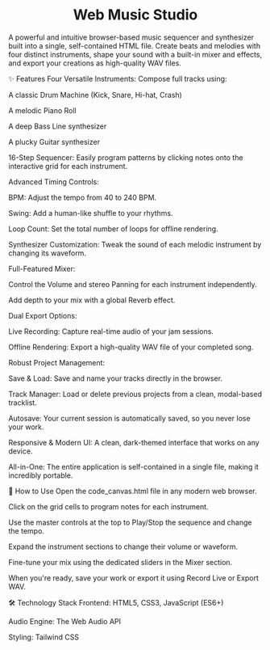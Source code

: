 <div align="center">
<link rel="icon" href="data:image/svg+xml,%3Csvg xmlns='http://www.w3.org/2000/svg' viewBox='0 0 100 100'%3E%3Cdefs%3E%3ClinearGradient id='grad' x1='0%25' y1='0%25' x2='100%25' y2='100%25'%3E%3Cstop offset='0%25' style='stop-color:%23818cf8;stop-opacity:1' /%3E%3Cstop offset='100%25' style='stop-color:%23f59e0b;stop-opacity:1' /%3E%3C/linearGradient%3E%3C/defs%3E%3Crect width='100' height='100' rx='20' fill='%231e293b'/%3E%3Cpath d='M25 75 C 40 55, 60 55, 75 75' stroke='url(%23grad)' stroke-width='8' fill='none' stroke-linecap='round'/%3E%3Cpath d='M25 60 C 40 40, 60 40, 75 60' stroke='%23e2e8f0' stroke-width='8' fill='none' stroke-linecap='round'/%3E%3Cpath d='M25 45 C 40 25, 60 25, 75 45' stroke='url(%23grad)' stroke-width='8' fill='none' stroke-linecap='round'/%3E%3C/svg%3E" type="image/svg+xml">
<h1>Web Music Studio</h1>
</div>

A powerful and intuitive browser-based music sequencer and synthesizer built into a single, self-contained HTML file. Create beats and melodies with four distinct instruments, shape your sound with a built-in mixer and effects, and export your creations as high-quality WAV files.

✨ Features
Four Versatile Instruments: Compose full tracks using:

A classic Drum Machine (Kick, Snare, Hi-hat, Crash)

A melodic Piano Roll

A deep Bass Line synthesizer

A plucky Guitar synthesizer

16-Step Sequencer: Easily program patterns by clicking notes onto the interactive grid for each instrument.

Advanced Timing Controls:

BPM: Adjust the tempo from 40 to 240 BPM.

Swing: Add a human-like shuffle to your rhythms.

Loop Count: Set the total number of loops for offline rendering.

Synthesizer Customization: Tweak the sound of each melodic instrument by changing its waveform.

Full-Featured Mixer:

Control the Volume and stereo Panning for each instrument independently.

Add depth to your mix with a global Reverb effect.

Dual Export Options:

Live Recording: Capture real-time audio of your jam sessions.

Offline Rendering: Export a high-quality WAV file of your completed song.

Robust Project Management:

Save & Load: Save and name your tracks directly in the browser.

Track Manager: Load or delete previous projects from a clean, modal-based tracklist.

Autosave: Your current session is automatically saved, so you never lose your work.

Responsive & Modern UI: A clean, dark-themed interface that works on any device.

All-in-One: The entire application is self-contained in a single file, making it incredibly portable.

🚀 How to Use
Open the code_canvas.html file in any modern web browser.

Click on the grid cells to program notes for each instrument.

Use the master controls at the top to Play/Stop the sequence and change the tempo.

Expand the instrument sections to change their volume or waveform.

Fine-tune your mix using the dedicated sliders in the Mixer section.

When you're ready, save your work or export it using Record Live or Export WAV.

🛠️ Technology Stack
Frontend: HTML5, CSS3, JavaScript (ES6+)

Audio Engine: The Web Audio API

Styling: Tailwind CSS
